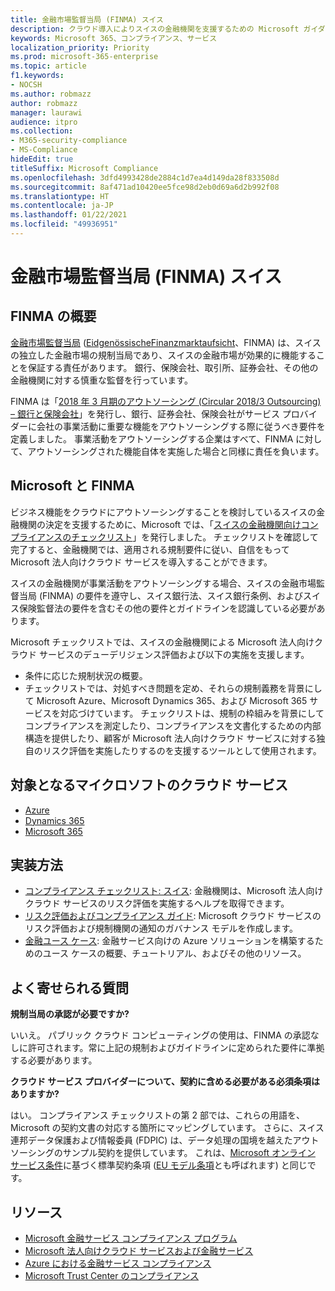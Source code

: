 ```yaml
---
title: 金融市場監督当局 (FINMA) スイス
description: クラウド導入によりスイスの金融機関を支援するための Microsoft ガイダンスです。
keywords: Microsoft 365、コンプライアンス、サービス
localization_priority: Priority
ms.prod: microsoft-365-enterprise
ms.topic: article
f1.keywords:
- NOCSH
ms.author: robmazz
author: robmazz
manager: laurawi
audience: itpro
ms.collection:
- M365-security-compliance
- MS-Compliance
hideEdit: true
titleSuffix: Microsoft Compliance
ms.openlocfilehash: 3dfd4993428de2884c1d7ea4d149da28f833508d
ms.sourcegitcommit: 8af471ad10420ee5fce98d2eb0d69a6d2b992f08
ms.translationtype: HT
ms.contentlocale: ja-JP
ms.lasthandoff: 01/22/2021
ms.locfileid: "49936951"
---
```

# <a name="financial-market-supervisory-authority-finma-switzerland"></a>金融市場監督当局 (FINMA) スイス

## <a name="about-finma"></a>FINMA の概要

[金融市場監督当局](https://www.finma.ch/en) ([EidgenössischeFinanzmarktaufsicht](https://www.finma.ch/de/)、FINMA) は、スイスの独立した金融市場の規制当局であり、スイスの金融市場が効果的に機能することを保証する責任があります。 銀行、保険会社、取引所、証券会社、その他の金融機関に対する慎重な監督を行っています。

FINMA は「[2018 年 3 月期のアウトソーシング (Circular 2018/3 Outsourcing) – 銀行と保険会社](https://www.finma.ch/en/~/media/finma/dokumente/rundschreiben-archiv/2018/rs-18-03/finma-rs-2018-03---20170921.pdf?la=en)」を発行し、銀行、証券会社、保険会社がサービス プロバイダーに会社の事業活動に重要な機能をアウトソーシングする際に従うべき要件を定義しました。 事業活動をアウトソーシングする企業はすべて、FINMA に対して、アウトソーシングされた機能自体を実施した場合と同様に責任を負います。

## <a name="microsoft-and-finma"></a>Microsoft と FINMA

ビジネス機能をクラウドにアウトソーシングすることを検討しているスイスの金融機関の決定を支援するために、Microsoft では、「[スイスの金融機関向けコンプライアンスのチェックリスト](https://aka.ms/FinServ-Guide-Switzerland)」を発行しました。 チェックリストを確認して完了すると、金融機関では、適用される規制要件に従い、自信をもって Microsoft 法人向けクラウド サービスを導入することができます。

スイスの金融機関が事業活動をアウトソーシングする場合、スイスの金融市場監督当局 (FINMA) の要件を遵守し、スイス銀行法、スイス銀行条例、およびスイス保険監督法の要件を含むその他の要件とガイドラインを認識している必要があります。

Microsoft チェックリストでは、スイスの金融機関による Microsoft 法人向けクラウド サービスのデューデリジェンス評価および以下の実施を支援します。

- 条件に応じた規制状況の概要。
- チェックリストでは、対処すべき問題を定め、それらの規制義務を背景にして Microsoft Azure、Microsoft Dynamics 365、および Microsoft 365 サービスを対応づけています。 チェックリストは、規制の枠組みを背景にしてコンプライアンスを測定したり、コンプライアンスを文書化するための内部構造を提供したり、顧客が Microsoft 法人向けクラウド サービスに対する独自のリスク評価を実施したりするのを支援するツールとして使用されます。

## <a name="microsoft-in-scope-cloud-services"></a>対象となるマイクロソフトのクラウド サービス

- [Azure](https://aka.ms/AzureCompliance)
- [Dynamics 365](https://aka.ms/d365-compliance-list)
- [Microsoft 365](https://aka.ms/o365-compliance-framework)

## <a name="how-to-implement"></a>実装方法

- [コンプライアンス チェックリスト: スイス](https://aka.ms/FinServ-Guide-Switzerland): 金融機関は、Microsoft 法人向けクラウド サービスのリスク評価を実施するヘルプを取得できます。
- [リスク評価およびコンプライアンス ガイド](https://aka.ms/RiskGovernanceGuide): Microsoft クラウド サービスのリスク評価および規制機関の通知のガバナンス モデルを作成します。
- [金融ユース ケース](https://docs.microsoft.com/azure/industry/financial/): 金融サービス向けの Azure ソリューションを構築するためのユース ケースの概要、チュートリアル、およびその他のリソース。

## <a name="frequently-asked-questions"></a>よく寄せられる質問

**規制当局の承認が必要ですか?**

いいえ。 パブリック クラウド コンピューティングの使用は、FINMA の承認なしに許可されます。常に上記の規制およびガイドラインに定められた要件に準拠する必要があります。

**クラウド サービス プロバイダーについて、契約に含める必要がある必須条項はありますか?**

はい。 コンプライアンス チェックリストの第 2 部では、これらの用語を、Microsoft の契約文書の対応する箇所にマッピングしています。 さらに、スイス連邦データ保護および情報委員 (FDPIC) は、データ処理の国境を越えたアウトソーシングのサンプル契約を提供しています。 これは、[Microsoft オンライン サービス条件](https://aka.ms/Online-Services-Terms)に基づく標準契約条項 ([EU モデル条項](offering-EU-Model-Clauses.md)とも呼ばれます) と同じです。

## <a name="resources"></a>リソース

- [Microsoft 金融サービス コンプライアンス プログラム](https://aka.ms/FSCP-Print)
- [Microsoft 法人向けクラウド サービスおよび金融サービス](https://servicetrust.microsoft.com/viewpage/financialservicesoverview)
- [Azure における金融サービス コンプライアンス](https://azure.microsoft.com/resources/videos/azurecon-2015-financial-services-compliance-in-azure/)
- [Microsoft Trust Center のコンプライアンス](https://www.microsoft.com/trust-center/compliance/compliance-overview)
